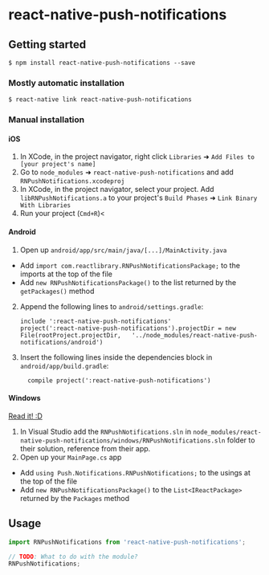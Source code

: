 
# react-native-push-notifications

## Getting started

`$ npm install react-native-push-notifications --save`

### Mostly automatic installation

`$ react-native link react-native-push-notifications`

### Manual installation


#### iOS

1. In XCode, in the project navigator, right click `Libraries` ➜ `Add Files to [your project's name]`
2. Go to `node_modules` ➜ `react-native-push-notifications` and add `RNPushNotifications.xcodeproj`
3. In XCode, in the project navigator, select your project. Add `libRNPushNotifications.a` to your project's `Build Phases` ➜ `Link Binary With Libraries`
4. Run your project (`Cmd+R`)<

#### Android

1. Open up `android/app/src/main/java/[...]/MainActivity.java`
  - Add `import com.reactlibrary.RNPushNotificationsPackage;` to the imports at the top of the file
  - Add `new RNPushNotificationsPackage()` to the list returned by the `getPackages()` method
2. Append the following lines to `android/settings.gradle`:
  	```
  	include ':react-native-push-notifications'
  	project(':react-native-push-notifications').projectDir = new File(rootProject.projectDir, 	'../node_modules/react-native-push-notifications/android')
  	```
3. Insert the following lines inside the dependencies block in `android/app/build.gradle`:
  	```
      compile project(':react-native-push-notifications')
  	```

#### Windows
[Read it! :D](https://github.com/ReactWindows/react-native)

1. In Visual Studio add the `RNPushNotifications.sln` in `node_modules/react-native-push-notifications/windows/RNPushNotifications.sln` folder to their solution, reference from their app.
2. Open up your `MainPage.cs` app
  - Add `using Push.Notifications.RNPushNotifications;` to the usings at the top of the file
  - Add `new RNPushNotificationsPackage()` to the `List<IReactPackage>` returned by the `Packages` method


## Usage
```javascript
import RNPushNotifications from 'react-native-push-notifications';

// TODO: What to do with the module?
RNPushNotifications;
```
  
